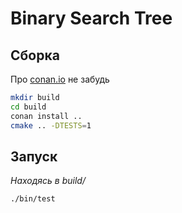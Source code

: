 # Binary Search Tree


## Сборка

Про [conan.io](https://conan.io) не забудь

```sh
mkdir build
cd build
conan install ..
cmake .. -DTESTS=1
```

## Запуск

*Находясь в build/*

```sh
./bin/test
```

